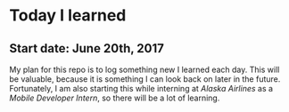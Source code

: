 # Today I learned
## Start date: June 20th, 2017
My plan for this repo is to log something new I learned each day.
This will be valuable, because it is something I can look back on
later in the future. Fortunately, I am also starting this while
interning at *Alaska Airlines* as a *Mobile Developer Intern*, so there
will be a lot of learning. 
